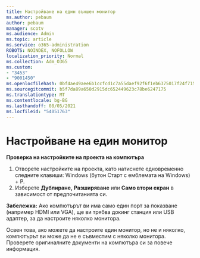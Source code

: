 ```yaml
---
title: Настройване на един външен монитор
ms.author: pebaum
author: pebaum
manager: scotv
ms.audience: Admin
ms.topic: article
ms.service: o365-administration
ROBOTS: NOINDEX, NOFOLLOW
localization_priority: Normal
ms.collection: Adm_O365
ms.custom:
- "3453"
- "9001450"
ms.openlocfilehash: 0bf4ae49aee6b1ccfcd1c7a55daef92f6f1eb6375017f24f715264235460c3ef
ms.sourcegitcommit: b5f7da89a650d2915dc652449623c78be6247175
ms.translationtype: MT
ms.contentlocale: bg-BG
ms.lasthandoff: 08/05/2021
ms.locfileid: "54051763"
---
```

# <a name="set-up-one-monitor"></a>Настройване на един монитор

**Проверка на настройките на проекта на компютъра**

1. Отворете настройките на проекта, като натиснете едновременно следните клавиши: Windows (бутон Старт с емблемата на Windows) + P.
2. Изберете **Дублиране,** **Разширяване** или **Само втори екран** в зависимост от предпочитанията си.

**Забележка:** Ако компютърът ви има само един порт за показване (например HDMI или VGA), ще ви трябва докинг станция или USB адаптер, за да настроите няколко монитора.

Освен това, ако можете да настроите един монитор, но не и няколко, компютърът ви може да не е съвместим с няколко монитора. Проверете оригиналните документи на компютъра си за повече информация.